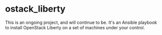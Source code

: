 # ostack_liberty

This is an ongoing project, and will continue to be. It's an Ansible playbook to install OpenStack Liberty on a
set of machines under your control.
